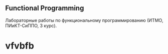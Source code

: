 ## Functional Programming
Лабораторные работы по функциональному программированию (ИТМО, ПИиКТ-СиППО, 3 курс).
# vfvbfb